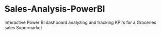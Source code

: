 # Sales-Analysis-PowerBI
Interactive Power BI dashboard analyzing and tracking KPI's for a Groceries sales Supermarket 
